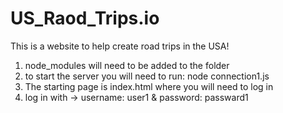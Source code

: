 # US_Raod_Trips.io
This is a website to help create road trips in the USA!

1. node_modules will need to be added to the folder
2. to start the server you will need to run: node connection1.js
3. The starting page is index.html where you will need to log in
4. log in with -> username: user1 & password: passward1
